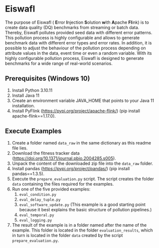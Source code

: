 # Eiswafl

The purpose of Eiswafl ( **E**rror **I**njection **S**olution **w**ith **A**pache **Fl**ink) is to create data quality (DQ) benchmarks from streaming or
batch data. Thereby, Eiswafl pollutes provided seed data with different error patterns. This pollution process is highly
configurable and allows to generate benchmark data with different error types and error rates. In addition, it is
possible to adjust the behaviour of the pollution process depending on attribute values in the data, event time or
even a random variable. With its highly configurable pollution process, Eiswafl is designed to
generate benchmarks for a wide range of real-world scenarios.

## Prerequisites (Windows 10)

1. Install Python 3.10.11
2. Install Java 11
3. Create an environment variable JAVA_HOME that points to your Java 11 installation.
4. Install PyFlink (https://pypi.org/project/apache-flink/) (pip install apache-flink==1.17.0).

## Execute Examples

1. Create a folder named `data_raw` in the same dictionary as this readme file lies.
2. Download the fitness tracker data (https://doi.org/10.1371/journal.pbio.2004285.s005).
3. Unpack the content of the downloaded zip file into the `data_raw` folder.
4. Install pandas (https://pypi.org/project/pandas/) (pip install pandas==1.3.5).
5. Execute the `prepare_evaluation.py` script. The script creates the folder `data` containing the files required for the
   examples.
6. Run one of the five provided examples:
    1. `eval_condition.py`
    2. `eval_delay_tuple.py`
    3. `eval_software_update.py` (This example is a good starting point because it best explains the basic structure of pollution pipelines.)
    4. `eval_temporal.py`
    5. `eval_logging.py`
7. The result of the example is in a folder named after the name of the example. This folder is located in the folder
   `evaluation_results`, which in turn is located in the folder `data` created by the script `prepare_evaluation.py`.